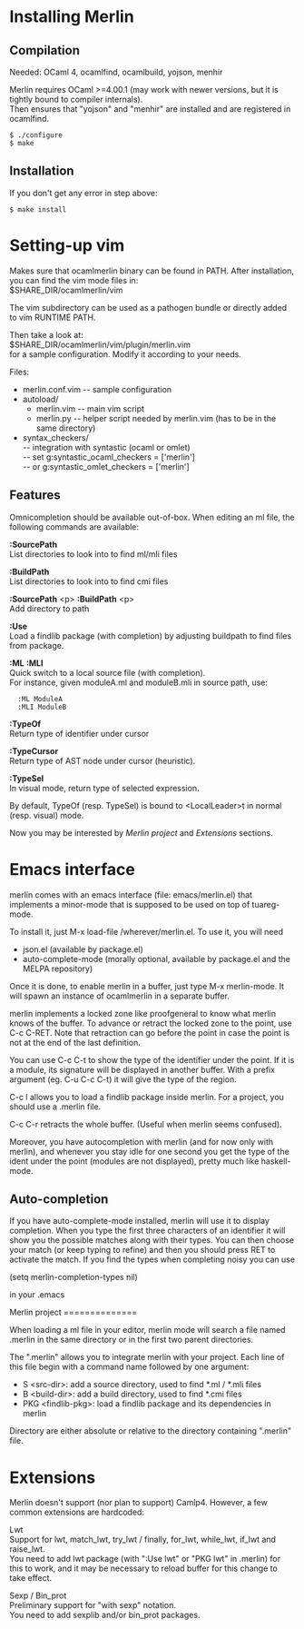 Installing Merlin
=================

Compilation
-----------

Needed: OCaml 4, ocamlfind, ocamlbuild, yojson, menhir

Merlin requires OCaml >=4.00.1 (may work with newer versions, but it is tightly
bound to compiler internals).  
Then ensures that "yojson" and "menhir" are installed and are registered in
ocamlfind.

    $ ./configure
    $ make


Installation
------------

If you don't get any error in step above:

    $ make install 

Setting-up vim
==============

Makes sure that ocamlmerlin binary can be found in PATH.
After installation, you can find the vim mode files in:  
  $SHARE\_DIR/ocamlmerlin/vim

The vim subdirectory can be used as a pathogen bundle or directly added to vim
RUNTIME PATH.

Then take a look at:  
  $SHARE\_DIR/ocamlmerlin/vim/plugin/merlin.vim  
for a sample configuration. Modify it according to your needs.

Files:
- merlin.conf.vim -- sample configuration
- autoload/
  - merlin.vim   -- main vim script
  - merlin.py    -- helper script needed by merlin.vim
                    (has to be in the same directory)
- syntax\_checkers/  
                    -- integration with syntastic (ocaml or omlet)  
                    -- set g:syntastic_ocaml_checkers = ['merlin']  
                    --  or g:syntastic_omlet_checkers = ['merlin']

Features
--------

Omnicompletion should be available out-of-box.
When editing an ml file, the following commands are available:

**:SourcePath**  
  List directories to look into to find ml/mli files
  
**:BuildPath**  
  List directories to look into to find cmi files

**:SourcePath** \<p\> **:BuildPath** \<p\>  
  Add directory to path

**:Use**  
  Load a findlib package (with completion) by adjusting buildpath to find
  files from package.

**:ML** **:MLI**  
  Quick switch to a local source file (with completion).  
  For instance, given moduleA.ml and moduleB.mli in source path, use:  

      :ML ModuleA  
      :MLI ModuleB

**:TypeOf**  
  Return type of identifier under cursor

**:TypeCursor**  
  Return type of AST node under cursor (heuristic).

**:TypeSel**  
  In visual mode, return type of selected expression.

By default, TypeOf (resp. TypeSel) is bound to \<LocalLeader\>t in normal
(resp. visual) mode.

Now you may be interested by *Merlin project* and *Extensions* sections.

Emacs interface
===============

merlin comes with an emacs interface (file: emacs/merlin.el) that implements a
minor-mode that is supposed to be used on top of tuareg-mode.

To install it, just M-x load-file /wherever/merlin.el. To use it, you will need

- json.el (available by package.el)  
- auto-complete-mode (morally optional, available by package.el and the MELPA repository)

Once it is done, to enable merlin in a buffer, just type M-x merlin-mode. It
will spawn an instance of ocamlmerlin in a separate buffer.

merlin implements a locked zone like proofgeneral to know what merlin knows of
the buffer. To advance or retract the locked zone to the point, use C-c C-RET.
Note that retraction can go before the point in case the point is not at the
end of the last definition.

You can use C-c C-t to show the type of the identifier under the point. If it
is a module, its signature will be displayed in another buffer.  With a prefix
argument (eg. C-u C-c C-t) it will give the type of the region.

C-c l allows you to load a findlib package inside merlin. For a project, you
should use a .merlin file.

C-c C-r retracts the whole buffer. (Useful when merlin seems confused).

Moreover, you have autocompletion with merlin (and for now only with merlin),
and whenever you stay idle for one second you get the type of the ident under
the point (modules are not displayed), pretty much like haskell-mode.

Auto-completion
---------------

If you have auto-complete-mode installed, merlin will use it to display
completion. When you type the first three characters of an identifier it will
show you the possible matches along with their types. You can then choose your
match (or keep typing to refine) and then you should press RET to activate the match.
If you find the types when completing noisy you can use

(setq merlin-completion-types nil)

in your .emacs


Merlin project ==============

When loading a ml file in your editor, merlin mode will search a file named
.merlin in the same directory or in the first two parent directories.

The ".merlin" allows you to integrate merlin with your project.
Each line of this file begin with a command name followed by one argument:
- S \<src-dir\>: add a source directory, used to find \*.ml / \*.mli files
- B \<build-dir\>: add a build directory, used to find \*.cmi files
- PKG \<findlib-pkg\>: load a findlib package and its dependencies in merlin

Directory are either absolute or relative to the directory containing ".merlin"
file.

Extensions
==========

Merlin doesn't support (nor plan to support) Camlp4. However, a few common
extensions are hardcoded:

Lwt  
  Support for lwt, match\_lwt, try\_lwt / finally, for\_lwt, while\_lwt,
  if\_lwt and raise\_lwt.  
  You need to add lwt package (with ":Use lwt" or "PKG lwt" in .merlin) for
  this to work, and it may be necessary to reload buffer for this change to
  take effect.

Sexp / Bin\_prot  
  Preliminary support for "with sexp" notation.  
  You need to add sexplib and/or bin\_prot packages.
